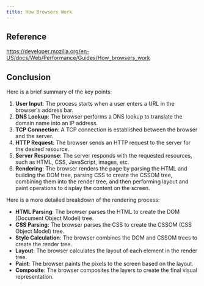 ```yaml
---
title: How Browsers Work
---
```


## Reference
https://developer.mozilla.org/en-US/docs/Web/Performance/Guides/How_browsers_work

## Conclusion
Here is a brief summary of the key points:

1. **User Input**: The process starts when a user enters a URL in the browser's address bar.
2. **DNS Lookup**: The browser performs a DNS lookup to translate the domain name into an IP address.
3. **TCP Connection**: A TCP connection is established between the browser and the server.
4. **HTTP Request**: The browser sends an HTTP request to the server for the desired resource.
5. **Server Response**: The server responds with the requested resources, such as HTML, CSS, JavaScript, images, etc.
6. **Rendering**: The browser renders the page by parsing the HTML and building the DOM tree, parsing CSS to create the CSSOM tree, combining them into the render tree, and then performing layout and paint operations to display the content on the screen.

Here is a more detailed breakdown of the rendering process:

- **HTML Parsing**: The browser parses the HTML to create the DOM (Document Object Model) tree.
- **CSS Parsing**: The browser parses the CSS to create the CSSOM (CSS Object Model) tree.
- **Style Calculation**: The browser combines the DOM and CSSOM trees to create the render tree.
- **Layout**: The browser calculates the layout of each element in the render tree.
- **Paint**: The browser paints the pixels to the screen based on the layout.
- **Composite**: The browser composites the layers to create the final visual representation.